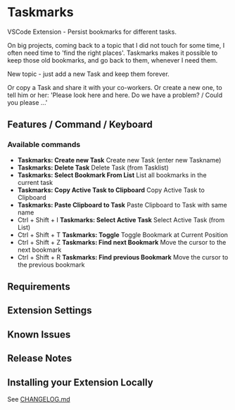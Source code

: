 # Taskmarks

VSCode Extension - Persist bookmarks for different tasks.

On big projects, coming back to a topic that I did not touch for some time, I often need time to 'find the right places'. Taskmarks makes it possible to keep those old bookmarks, and go back to them, whenever I need them.

New topic - just add a new Task and keep them forever.

Or copy a Task and share it with your co-workers. Or create a new one, to tell him or her: 'Please look here and here. Do we have a problem? / Could you please ...'

## Features / Command / Keyboard

### Available commands

- **Taskmarks: Create new Task** Create new Task (enter new Taskname)
- **Taskmarks: Delete Task** Delete Task (from Tasklist)
- **Taskmarks: Select Bookmark From List** List all bookmarks in the current task
- **Taskmarks: Copy Active Task to Clipboard** Copy Active Task to Clipboard
- **Taskmarks: Paste Clipboard to Task** Paste Clipboard to Task with same name
- Ctrl + Shift + I **Taskmarks: Select Active Task** Select Active Task (from List)
- Ctrl + Shift + T **Taskmarks: Toggle** Toggle Bookmark at Current Position
- Ctrl + Shift + Z **Taskmarks: Find next Bookmark** Move the cursor to the next bookmark
- Ctrl + Shift + R **Taskmarks: Find previous Bookmark** Move the cursor to the previous bookmark

## Requirements

## Extension Settings

## Known Issues

## Release Notes

## Installing your Extension Locally

See [CHANGELOG.md](https://github.com/norbertK/taskmarks/blob/master/CHANGELOG.md)
